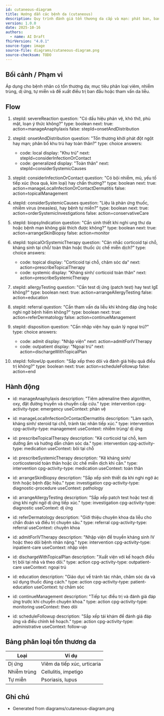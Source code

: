 ```yaml
---
id: cutaneous-diagram
title: Hướng dẫn các bệnh da (cutaneous)
description: Quy trình đánh giá tổn thương da cấp và mạn: phát ban, ban đỏ, mụn nước, nhiễm trùng, dị ứng và hướng xử trí ban đầu.
version: 1.0.0
date: 2025-10-16
authors:
  - name: AI Draft
fhirVersion: "4.0.1"
source-type: image
source-file: diagrams/cutaneous-diagram.png
source-checksum: TODO
---
```


## Bối cảnh / Phạm vi

Áp dụng cho bệnh nhân có tổn thương da; mục tiêu phân loại viêm, nhiễm trùng, dị ứng, tự miễn và đề xuất điều trị ban đầu hoặc tham vấn da liễu.

## Flow

1. stepId: severeReaction
   question: "Có dấu hiệu phản vệ, khó thở, phù mặt, loạn ý thức không?"
   type: boolean
   next:
     true: action=manageAnaphylaxis
     false: stepId=onsetAndDistribution

2. stepId: onsetAndDistribution
   question: "Tổn thương khởi phát đột ngột hay mạn; phân bố khu trú hay toàn thân?"
   type: choice
   answers:
     - code: local
       display: "Khu trú"
       next: stepId=considerInfectionOrContact
     - code: generalized
       display: "Toàn thân"
       next: stepId=considerSystemicCauses

3. stepId: considerInfectionOrContact
   question: "Có bội nhiễm, mủ, yếu tố tiếp xúc (hoa quả, kim loại) hay chấn thương?"
   type: boolean
   next:
     true: action=manageLocalInfectionOrContactDermatitis
     false: action=topicalManagement

4. stepId: considerSystemicCauses
   question: "Liệu là phản ứng thuốc, nhiễm virus (measles), hay bệnh tự miễn?"
   type: boolean
   next:
     true: action=orderSystemicInvestigations
     false: action=conservativeCare

5. stepId: biopsyIndication
   question: "Cần sinh thiết khi nghi ung thư da hoặc bệnh mạn không giải thích được không?"
   type: boolean
   next:
     true: action=arrangeSkinBiopsy
     false: action=monitor

6. stepId: topicalOrSystemicTherapy
   question: "Cân nhắc corticoid tại chỗ, kháng sinh tại chỗ/ toàn thân hoặc thuốc ức chế miễn dịch?"
   type: choice
   answers:
     - code: topical
       display: "Corticoid tại chỗ, chăm sóc da"
       next: action=prescribeTopicalTherapy
     - code: systemic
       display: "Kháng sinh/ corticoid toàn thân"
       next: action=prescribeSystemicTherapy

7. stepId: allergyTesting
   question: "Cần test dị ứng (patch test) hay test IgE không?"
   type: boolean
   next:
     true: action=arrangeAllergyTesting
     false: action=education

8. stepId: referral
   question: "Cần tham vấn da liễu khi không đáp ứng hoặc nghi ngờ bệnh hiếm không?"
   type: boolean
   next:
     true: action=referDermatology
     false: action=continueManagement

9. stepId: disposition
   question: "Cần nhập viện hay quản lý ngoại trú?"
   type: choice
   answers:
     - code: admit
       display: "Nhập viện"
       next: action=admitForIVTherapy
     - code: outpatient
       display: "Ngoại trú"
       next: action=dischargeWithTopicalPlan

10. stepId: followUp
    question: "Sắp xếp theo dõi và đánh giá hiệu quả điều trị không?"
    type: boolean
    next:
      true: action=scheduleFollowup
      false: action=end

## Hành động

- id: manageAnaphylaxis
  description: "Tiêm adrenaline theo algorithm, oxy, đặt đường truyền và chuyển cấp cứu."
  type: intervention
  cpg-activity-type: emergency
  useContext: phản vệ

- id: manageLocalInfectionOrContactDermatitis
  description: "Làm sạch, kháng sinh/ steroid tại chỗ, tránh tác nhân tiếp xúc."
  type: intervention
  cpg-activity-type: management
  useContext: nhiễm trùng/ dị ứng

- id: prescribeTopicalTherapy
  description: "Kê corticoid tại chỗ, kem dưỡng ẩm và hướng dẫn chăm sóc da."
  type: intervention
  cpg-activity-type: medication
  useContext: bôi tại chỗ

- id: prescribeSystemicTherapy
  description: "Kê kháng sinh/ corticosteroid toàn thân hoặc ức chế miễn dịch khi cần."
  type: intervention
  cpg-activity-type: medication
  useContext: toàn thân

- id: arrangeSkinBiopsy
  description: "Sắp xếp sinh thiết da khi nghi ngờ ác tính hoặc bệnh đặc hiệu."
  type: investigation
  cpg-activity-type: diagnostic-procedure
  useContext: pathology

- id: arrangeAllergyTesting
  description: "Sắp xếp patch test hoặc test dị ứng khi nghi ngờ dị ứng tiếp xúc."
  type: investigation
  cpg-activity-type: diagnostic
  useContext: dị ứng

- id: referDermatology
  description: "Giới thiệu chuyên khoa da liễu cho chẩn đoán và điều trị chuyên sâu."
  type: referral
  cpg-activity-type: referral
  useContext: chuyên khoa

- id: admitForIVTherapy
  description: "Nhập viện để truyền kháng sinh IV hoặc theo dõi bệnh nhân nặng."
  type: intervention
  cpg-activity-type: inpatient-care
  useContext: nhập viện

- id: dischargeWithTopicalPlan
  description: "Xuất viện với kế hoạch điều trị bôi tại nhà và theo dõi."
  type: action
  cpg-activity-type: outpatient-care
  useContext: ngoại trú

- id: education
  description: "Giáo dục về tránh tác nhân, chăm sóc da và sử dụng thuốc đúng cách."
  type: action
  cpg-activity-type: patient-education
  useContext: tự chăm sóc

- id: continueManagement
  description: "Tiếp tục điều trị và đánh giá đáp ứng trước khi chuyển chuyên khoa."
  type: action
  cpg-activity-type: monitoring
  useContext: theo dõi

- id: scheduleFollowup
  description: "Sắp xếp tái khám để đánh giá đáp ứng và điều chỉnh kế hoạch."
  type: action
  cpg-activity-type: administrative
  useContext: follow-up

## Bảng phân loại tổn thương da

| Loại | Ví dụ |
|------|------|
| Dị ứng | Viêm da tiếp xúc, urticaria |
| Nhiễm trùng | Cellulitis, impetigo |
| Tự miễn | Psoriasis, lupus |

## Ghi chú

- Generated from diagrams/cutaneous-diagram.png
